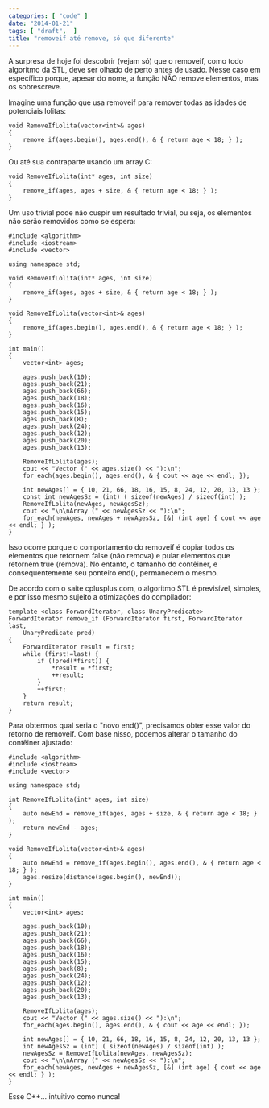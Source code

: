 ```yaml
---
categories: [ "code" ]
date: "2014-01-21"
tags: [ "draft",  ]
title: "removeif até remove, só que diferente"
---
```

A surpresa de hoje foi descobrir (vejam só) que o removeif, como todo algoritmo da STL, deve ser olhado de perto antes de usado. Nesse caso em específico porque, apesar do nome, a função NÃO remove elementos, mas os sobrescreve.

Imagine uma função que usa removeif para remover todas as idades de potenciais lolitas:

    void RemoveIfLolita(vector<int>& ages)
    {
    	remove_if(ages.begin(), ages.end(), & { return age < 18; } );
    }

Ou até sua contraparte usando um array C:

    void RemoveIfLolita(int* ages, int size)
    {
    	remove_if(ages, ages + size, & { return age < 18; } );
    }

Um uso trivial pode não cuspir um resultado trivial, ou seja, os elementos não serão removidos como se espera:

    #include <algorithm>
    #include <iostream>
    #include <vector>
    
    using namespace std;
    
    void RemoveIfLolita(int* ages, int size)
    {
    	remove_if(ages, ages + size, & { return age < 18; } );
    }
    
    void RemoveIfLolita(vector<int>& ages)
    {
    	remove_if(ages.begin(), ages.end(), & { return age < 18; } );
    }
    
    int main()
    {
    	vector<int> ages;
    
    	ages.push_back(10);
    	ages.push_back(21);
    	ages.push_back(66);
    	ages.push_back(18);
    	ages.push_back(16);
    	ages.push_back(15);
    	ages.push_back(8);
    	ages.push_back(24);
    	ages.push_back(12);
    	ages.push_back(20);
    	ages.push_back(13);
    
    	RemoveIfLolita(ages);
    	cout << "Vector (" << ages.size() << "):\n";
    	for_each(ages.begin(), ages.end(), & { cout << age << endl; });
    
    	int newAges[] = { 10, 21, 66, 18, 16, 15, 8, 24, 12, 20, 13, 13 };
    	const int newAgesSz = (int) ( sizeof(newAges) / sizeof(int) );
    	RemoveIfLolita(newAges, newAgesSz);
    	cout << "\n\nArray (" << newAgesSz << "):\n";
    	for_each(newAges, newAges + newAgesSz, [&] (int age) { cout << age << endl; } );
    }
    


Isso ocorre porque o comportamento do removeif é copiar todos os elementos que retornem false (não remova) e pular elementos que retornem true (remova). No entanto, o tamanho do contêiner, e consequentemente seu ponteiro end(), permanecem o mesmo.


De acordo com o saite cplusplus.com, o algoritmo STL é previsível, simples, e por isso mesmo sujeito a otimizações do compilador:

    template <class ForwardIterator, class UnaryPredicate>
    ForwardIterator remove_if (ForwardIterator first, ForwardIterator last,
    	UnaryPredicate pred)
    {
    	ForwardIterator result = first;
    	while (first!=last) {
    		if (!pred(*first)) {
    			*result = *first;
    			++result;
    		}
    		++first;
    	}
    	return result;
    }
    

Para obtermos qual seria o "novo end()", precisamos obter esse valor do retorno de removeif. Com base nisso, podemos alterar o tamanho do contêiner ajustado:

    #include <algorithm>
    #include <iostream>
    #include <vector>
    
    using namespace std;
    
    int RemoveIfLolita(int* ages, int size)
    {
    	auto newEnd = remove_if(ages, ages + size, & { return age < 18; } );
    	return newEnd - ages;
    }
    
    void RemoveIfLolita(vector<int>& ages)
    {
    	auto newEnd = remove_if(ages.begin(), ages.end(), & { return age < 18; } );
    	ages.resize(distance(ages.begin(), newEnd));
    }
    
    int main()
    {
    	vector<int> ages;
    
    	ages.push_back(10);
    	ages.push_back(21);
    	ages.push_back(66);
    	ages.push_back(18);
    	ages.push_back(16);
    	ages.push_back(15);
    	ages.push_back(8);
    	ages.push_back(24);
    	ages.push_back(12);
    	ages.push_back(20);
    	ages.push_back(13);
    
    	RemoveIfLolita(ages);
    	cout << "Vector (" << ages.size() << "):\n";
    	for_each(ages.begin(), ages.end(), & { cout << age << endl; });
    
    	int newAges[] = { 10, 21, 66, 18, 16, 15, 8, 24, 12, 20, 13, 13 };
    	int newAgesSz = (int) ( sizeof(newAges) / sizeof(int) );
    	newAgesSz = RemoveIfLolita(newAges, newAgesSz);
    	cout << "\n\nArray (" << newAgesSz << "):\n";
    	for_each(newAges, newAges + newAgesSz, [&] (int age) { cout << age << endl; } );
    }
    


Esse C++... intuitivo como nunca!
